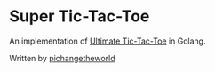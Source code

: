 # Super Tic-Tac-Toe
An implementation of [Ultimate Tic-Tac-Toe](http://mathwithbaddrawings.com/2013/06/16/ultimate-tic-tac-toe/) in Golang.

Written by [pichangetheworld](https://github.com/pichangetheworld)
